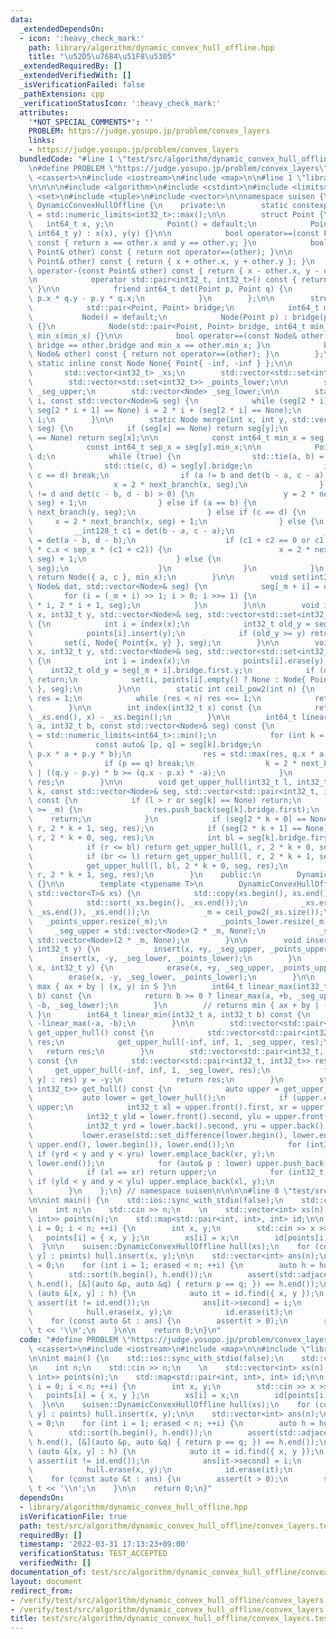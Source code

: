 ```yaml
---
data:
  _extendedDependsOn:
  - icon: ':heavy_check_mark:'
    path: library/algorithm/dynamic_convex_hull_offline.hpp
    title: "\u52D5\u7684\u51F8\u5305"
  _extendedRequiredBy: []
  _extendedVerifiedWith: []
  _isVerificationFailed: false
  _pathExtension: cpp
  _verificationStatusIcon: ':heavy_check_mark:'
  attributes:
    '*NOT_SPECIAL_COMMENTS*': ''
    PROBLEM: https://judge.yosupo.jp/problem/convex_layers
    links:
    - https://judge.yosupo.jp/problem/convex_layers
  bundledCode: "#line 1 \"test/src/algorithm/dynamic_convex_hull_offline/convex_layers.test.cpp\"\
    \n#define PROBLEM \"https://judge.yosupo.jp/problem/convex_layers\"\n\n#include\
    \ <cassert>\n#include <iostream>\n#include <map>\n\n#line 1 \"library/algorithm/dynamic_convex_hull_offline.hpp\"\
    \n\n\n\n#include <algorithm>\n#include <cstdint>\n#include <limits>\n#include\
    \ <set>\n#include <tuple>\n#include <vector>\n\nnamespace suisen {\n    struct\
    \ DynamicConvexHullOffline {\n    private:\n        static constexpr int64_t inf\
    \ = std::numeric_limits<int32_t>::max();\n\n        struct Point {\n         \
    \   int64_t x, y;\n            Point() = default;\n            Point(int64_t x,\
    \ int64_t y) : x(x), y(y) {}\n\n            bool operator==(const Point& other)\
    \ const { return x == other.x and y == other.y; }\n            bool operator!=(const\
    \ Point& other) const { return not operator==(other); }\n\n            Point operator+(const\
    \ Point& other) const { return { x + other.x, y + other.y }; }\n            Point\
    \ operator-(const Point& other) const { return { x - other.x, y - other.y }; }\n\
    \n            operator std::pair<int32_t, int32_t>() const { return { x, y };\
    \ }\n\n            friend int64_t det(Point p, Point q) {\n                return\
    \ p.x * q.y - p.y * q.x;\n            }\n        };\n\n        struct Node {\n\
    \            std::pair<Point, Point> bridge;\n            int64_t min_x;\n\n \
    \           Node() = default;\n            Node(Point p) : bridge(p, p), min_x(p.x)\
    \ {}\n            Node(std::pair<Point, Point> bridge, int64_t min_x) : bridge(bridge),\
    \ min_x(min_x) {}\n\n            bool operator==(const Node& other) const { return\
    \ bridge == other.bridge and min_x == other.min_x; }\n            bool operator!=(const\
    \ Node& other) const { return not operator==(other); }\n        };\n\n       \
    \ static inline const Node None{ Point{ -inf, -inf } };\n\n        int _m;\n \
    \       std::vector<int32_t> _xs;\n        std::vector<std::set<int32_t>> _points_upper;\n\
    \        std::vector<std::set<int32_t>> _points_lower;\n\n        std::vector<Node>\
    \ _seg_upper;\n        std::vector<Node> _seg_lower;\n\n        static int next_branch(int\
    \ i, const std::vector<Node>& seg) {\n            while (seg[2 * i] == None or\
    \ seg[2 * i + 1] == None) i = 2 * i + (seg[2 * i] == None);\n            return\
    \ i;\n        }\n\n        static Node merge(int x, int y, std::vector<Node>&\
    \ seg) {\n            if (seg[x] == None) return seg[y];\n            if (seg[y]\
    \ == None) return seg[x];\n\n            const int64_t min_x = seg[x].min_x;\n\
    \            const int64_t sep_x = seg[y].min_x;\n\n            Point a, b, c,\
    \ d;\n            while (true) {\n                std::tie(a, b) = seg[x].bridge;\n\
    \                std::tie(c, d) = seg[y].bridge;\n                if (a == b and\
    \ c == d) break;\n                if (a != b and det(b - a, c - a) > 0) {\n  \
    \                  x = 2 * next_branch(x, seg);\n                } else if (c\
    \ != d and det(c - b, d - b) > 0) {\n                    y = 2 * next_branch(y,\
    \ seg) + 1;\n                } else if (a == b) {\n                    y = 2 *\
    \ next_branch(y, seg);\n                } else if (c == d) {\n               \
    \     x = 2 * next_branch(x, seg) + 1;\n                } else {\n           \
    \         __int128_t c1 = det(b - a, c - a);\n                    __int128_t c2\
    \ = det(a - b, d - b);\n                    if (c1 + c2 == 0 or c1 * d.x + c2\
    \ * c.x < sep_x * (c1 + c2)) {\n                        x = 2 * next_branch(x,\
    \ seg) + 1;\n                    } else {\n                        y = 2 * next_branch(y,\
    \ seg);\n                    }\n                }\n            }\n           \
    \ return Node({ a, c }, min_x);\n        }\n\n        void set(int32_t i, const\
    \ Node& dat, std::vector<Node>& seg) {\n            seg[_m + i] = dat;\n     \
    \       for (i = (_m + i) >> 1; i > 0; i >>= 1) {\n                seg[i] = merge(2\
    \ * i, 2 * i + 1, seg);\n            }\n        }\n\n        void insert(int32_t\
    \ x, int32_t y, std::vector<Node>& seg, std::vector<std::set<int32_t>>& points)\
    \ {\n            int i = index(x);\n            int32_t old_y = seg[_m + i].bridge.first.y;\n\
    \            points[i].insert(y);\n            if (old_y >= y) return;\n     \
    \       set(i, Node{ Point{x, y} }, seg);\n        }\n\n        void erase(int32_t\
    \ x, int32_t y, std::vector<Node>& seg, std::vector<std::set<int32_t>>& points)\
    \ {\n            int i = index(x);\n            points[i].erase(y);\n        \
    \    int32_t old_y = seg[_m + i].bridge.first.y;\n            if (old_y != y)\
    \ return;\n            set(i, points[i].empty() ? None : Node{ Point{x, *points[i].rbegin()}\
    \ }, seg);\n        }\n\n        static int ceil_pow2(int n) {\n            int\
    \ res = 1;\n            while (res < n) res <<= 1;\n            return res;\n\
    \        }\n\n        int index(int32_t x) const {\n            return std::lower_bound(_xs.begin(),\
    \ _xs.end(), x) - _xs.begin();\n        }\n\n        int64_t linear_max(int32_t\
    \ a, int32_t b, const std::vector<Node>& seg) const {\n            int64_t res\
    \ = std::numeric_limits<int64_t>::min();\n            for (int k = 1;;) {\n  \
    \              const auto& [p, q] = seg[k].bridge;\n                res = std::max(res,\
    \ p.x * a + p.y * b);\n                res = std::max(res, q.x * a + q.y * b);\n\
    \                if (p == q) break;\n                k = 2 * next_branch(k, seg)\
    \ | ((q.y - p.y) * b >= (q.x - p.x) * -a);\n            }\n            return\
    \ res;\n        }\n\n        void get_upper_hull(int32_t l, int32_t r, int32_t\
    \ k, const std::vector<Node>& seg, std::vector<std::pair<int32_t, int32_t>>& res)\
    \ const {\n            if (l > r or seg[k] == None) return;\n            if (k\
    \ >= _m) {\n                res.push_back(seg[k].bridge.first);\n            \
    \    return;\n            }\n            if (seg[2 * k + 0] == None) return get_upper_hull(l,\
    \ r, 2 * k + 1, seg, res);\n            if (seg[2 * k + 1] == None) return get_upper_hull(l,\
    \ r, 2 * k + 0, seg, res);\n            int bl = seg[k].bridge.first.x, br = seg[k].bridge.second.x;\n\
    \            if (r <= bl) return get_upper_hull(l, r, 2 * k + 0, seg, res);\n\
    \            if (br <= l) return get_upper_hull(l, r, 2 * k + 1, seg, res);\n\
    \            get_upper_hull(l, bl, 2 * k + 0, seg, res);\n            get_upper_hull(br,\
    \ r, 2 * k + 1, seg, res);\n        }\n    public:\n        DynamicConvexHullOffline()\
    \ {}\n\n        template <typename T>\n        DynamicConvexHullOffline(const\
    \ std::vector<T>& xs) {\n            std::copy(xs.begin(), xs.end(), std::back_inserter(_xs));\n\
    \            std::sort(_xs.begin(), _xs.end());\n            _xs.erase(std::unique(_xs.begin(),\
    \ _xs.end()), _xs.end());\n            _m = ceil_pow2(_xs.size());\n         \
    \   _points_upper.resize(_m);\n            _points_lower.resize(_m);\n       \
    \     _seg_upper = std::vector<Node>(2 * _m, None);\n            _seg_lower =\
    \ std::vector<Node>(2 * _m, None);\n        }\n\n        void insert(int32_t x,\
    \ int32_t y) {\n            insert(x, +y, _seg_upper, _points_upper);\n      \
    \      insert(x, -y, _seg_lower, _points_lower);\n        }\n        void erase(int32_t\
    \ x, int32_t y) {\n            erase(x, +y, _seg_upper, _points_upper);\n    \
    \        erase(x, -y, _seg_lower, _points_lower);\n        }\n\n        // returns\
    \ max { ax + by | (x, y) in S }\n        int64_t linear_max(int32_t a, int32_t\
    \ b) const {\n            return b >= 0 ? linear_max(a, +b, _seg_upper) : linear_max(a,\
    \ -b, _seg_lower);\n        }\n        // returns min { ax + by | (x, y) in S\
    \ }\n        int64_t linear_min(int32_t a, int32_t b) const {\n            return\
    \ -linear_max(-a, -b);\n        }\n\n        std::vector<std::pair<int32_t, int32_t>>\
    \ get_upper_hull() const {\n            std::vector<std::pair<int32_t, int32_t>>\
    \ res;\n            get_upper_hull(-inf, inf, 1, _seg_upper, res);\n         \
    \   return res;\n        }\n        std::vector<std::pair<int32_t, int32_t>> get_lower_hull()\
    \ const {\n            std::vector<std::pair<int32_t, int32_t>> res;\n       \
    \     get_upper_hull(-inf, inf, 1, _seg_lower, res);\n            for (auto& [x,\
    \ y] : res) y = -y;\n            return res;\n        }\n        std::vector<std::pair<int32_t,\
    \ int32_t>> get_hull() const {\n            auto upper = get_upper_hull();\n \
    \           auto lower = get_lower_hull();\n            if (upper.empty()) return\
    \ upper;\n            int32_t xl = upper.front().first, xr = upper.back().first;\n\
    \            int32_t yld = lower.front().second, ylu = upper.front().second;\n\
    \            int32_t yrd = lower.back().second, yru = upper.back().second;\n \
    \           lower.erase(std::set_difference(lower.begin(), lower.end(), upper.begin(),\
    \ upper.end(), lower.begin()), lower.end());\n            for (int32_t y : _points_upper[index(xr)])\
    \ if (yrd < y and y < yru) lower.emplace_back(xr, y);\n            std::reverse(lower.begin(),\
    \ lower.end());\n            for (auto& p : lower) upper.push_back(std::move(p));\n\
    \            if (xl == xr) return upper;\n            for (int32_t y : _points_upper[index(xl)])\
    \ if (yld < y and y < ylu) upper.emplace_back(xl, y);\n            return upper;\n\
    \        }\n    };\n} // namespace suisen\n\n\n\n#line 8 \"test/src/algorithm/dynamic_convex_hull_offline/convex_layers.test.cpp\"\
    \n\nint main() {\n    std::ios::sync_with_stdio(false);\n    std::cin.tie(nullptr);\n\
    \n    int n;\n    std::cin >> n;\n    \n    std::vector<int> xs(n);\n    std::vector<std::pair<int,\
    \ int>> points(n);\n    std::map<std::pair<int, int>, int> id;\n\n    for (int\
    \ i = 0; i < n; ++i) {\n        int x, y;\n        std::cin >> x >> y;\n     \
    \   points[i] = { x, y };\n        xs[i] = x;\n        id[points[i]] = i;\n  \
    \  }\n\n    suisen::DynamicConvexHullOffline hull(xs);\n    for (const auto &[x,\
    \ y] : points) hull.insert(x, y);\n\n    std::vector<int> ans(n);\n    int erased\
    \ = 0;\n    for (int i = 1; erased < n; ++i) {\n        auto h = hull.get_hull();\n\
    \        std::sort(h.begin(), h.end());\n        assert(std::adjacent_find(h.begin(),\
    \ h.end(), [&](auto &p, auto &q) { return p == q; }) == h.end());\n        for\
    \ (auto &[x, y] : h) {\n            auto it = id.find({ x, y });\n           \
    \ assert(it != id.end());\n            ans[it->second] = i;\n            ++erased;\n\
    \            hull.erase(x, y);\n            id.erase(it);\n        }\n    }\n\n\
    \    for (const auto &t : ans) {\n        assert(t > 0);\n        std::cout <<\
    \ t << '\\n';\n    }\n\n    return 0;\n}\n"
  code: "#define PROBLEM \"https://judge.yosupo.jp/problem/convex_layers\"\n\n#include\
    \ <cassert>\n#include <iostream>\n#include <map>\n\n#include \"library/algorithm/dynamic_convex_hull_offline.hpp\"\
    \n\nint main() {\n    std::ios::sync_with_stdio(false);\n    std::cin.tie(nullptr);\n\
    \n    int n;\n    std::cin >> n;\n    \n    std::vector<int> xs(n);\n    std::vector<std::pair<int,\
    \ int>> points(n);\n    std::map<std::pair<int, int>, int> id;\n\n    for (int\
    \ i = 0; i < n; ++i) {\n        int x, y;\n        std::cin >> x >> y;\n     \
    \   points[i] = { x, y };\n        xs[i] = x;\n        id[points[i]] = i;\n  \
    \  }\n\n    suisen::DynamicConvexHullOffline hull(xs);\n    for (const auto &[x,\
    \ y] : points) hull.insert(x, y);\n\n    std::vector<int> ans(n);\n    int erased\
    \ = 0;\n    for (int i = 1; erased < n; ++i) {\n        auto h = hull.get_hull();\n\
    \        std::sort(h.begin(), h.end());\n        assert(std::adjacent_find(h.begin(),\
    \ h.end(), [&](auto &p, auto &q) { return p == q; }) == h.end());\n        for\
    \ (auto &[x, y] : h) {\n            auto it = id.find({ x, y });\n           \
    \ assert(it != id.end());\n            ans[it->second] = i;\n            ++erased;\n\
    \            hull.erase(x, y);\n            id.erase(it);\n        }\n    }\n\n\
    \    for (const auto &t : ans) {\n        assert(t > 0);\n        std::cout <<\
    \ t << '\\n';\n    }\n\n    return 0;\n}"
  dependsOn:
  - library/algorithm/dynamic_convex_hull_offline.hpp
  isVerificationFile: true
  path: test/src/algorithm/dynamic_convex_hull_offline/convex_layers.test.cpp
  requiredBy: []
  timestamp: '2022-03-31 17:13:23+09:00'
  verificationStatus: TEST_ACCEPTED
  verifiedWith: []
documentation_of: test/src/algorithm/dynamic_convex_hull_offline/convex_layers.test.cpp
layout: document
redirect_from:
- /verify/test/src/algorithm/dynamic_convex_hull_offline/convex_layers.test.cpp
- /verify/test/src/algorithm/dynamic_convex_hull_offline/convex_layers.test.cpp.html
title: test/src/algorithm/dynamic_convex_hull_offline/convex_layers.test.cpp
---
```

